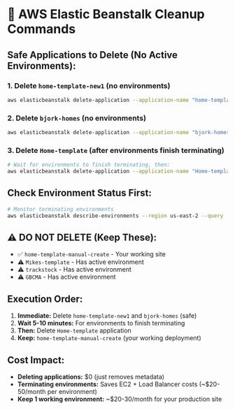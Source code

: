 # 🧹 **AWS Elastic Beanstalk Cleanup Commands**

## **Safe Applications to Delete (No Active Environments):**

### **1. Delete `home-template-new1` (no environments)**

```bash
aws elasticbeanstalk delete-application --application-name "home-template-new1" --region us-east-2
```

### **2. Delete `bjork-homes` (no environments)**

```bash
aws elasticbeanstalk delete-application --application-name "bjork-homes" --region us-east-2
```

### **3. Delete `Home-template` (after environments finish terminating)**

```bash
# Wait for environments to finish terminating, then:
aws elasticbeanstalk delete-application --application-name "Home-template" --region us-east-2
```

## **Check Environment Status First:**

```bash
# Monitor terminating environments
aws elasticbeanstalk describe-environments --region us-east-2 --query 'Environments[?Status==`Terminating`].{EnvironmentName:EnvironmentName,Status:Status}' --output table
```

## **⚠️ DO NOT DELETE (Keep These):**

- ✅ `home-template-manual-create` - Your working site
- ⚠️ `Mikes-template` - Has active environment
- ⚠️ `trackstock` - Has active environment
- ⚠️ `GBCMA` - Has active environment

## **Execution Order:**

1. **Immediate:** Delete `home-template-new1` and `bjork-homes` (safe)
2. **Wait 5-10 minutes:** For environments to finish terminating
3. **Then:** Delete `Home-template` application
4. **Keep:** `home-template-manual-create` (your working deployment)

## **Cost Impact:**

- **Deleting applications:** $0 (just removes metadata)
- **Terminating environments:** Saves EC2 + Load Balancer costs (~$20-50/month per environment)
- **Keep 1 working environment:** ~$20-30/month for your production site
